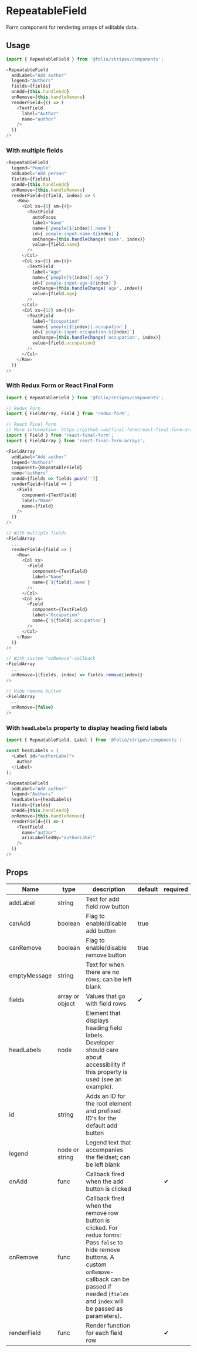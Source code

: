# RepeatableField
Form component for rendering arrays of editable data.

## Usage
```js
import { RepeatableField } from '@folio/stripes/components';

<RepeatableField
  addLabel="Add author"
  legend="Authors"
  fields={fields}
  onAdd={this.handleAdd}
  onRemove={this.handleRemove}
  renderField={() => (
    <TextField
      label="Author"
      name="author"
    />
  )}
/>
```

### With multiple fields
```js
<RepeatableField
  legend="People"
  addLabel="Add person"
  fields={fields}
  onAdd={this.handleAdd}
  onRemove={this.handleRemove}
  renderField={(field, index) => (
    <Row>
      <Col xs={6} sm={4}>
        <TextField
          autoFocus
          label="Name"
          name={`people[${index}].name`}
          id={`people-input-name-${index}`}
          onChange={this.handleChange('name', index)}
          value={field.name}
        />
      </Col>
      <Col xs={6} sm={4}>
        <TextField
          label="Age"
          name={`people[${index}].age`}
          id={`people-input-age-${index}`}
          onChange={this.handleChange('age', index)}  
          value={field.age}
        />
      </Col>
      <Col xs={12} sm={4}>
        <TextField
          label="Occupation"
          name={`people[${index}].occupation`}
          id={`people-input-occupation-${index}`}
          onChange={this.handleChange('occupation', index)}  
          value={field.occupation}
        />
      </Col>
    </Row>
  )}
/>
```

### With Redux Form or React Final Form
```js
import { RepeatableField } from '@folio/stripes/components';

// Redux Form
import { FieldArray, Field } from 'redux-form';

// React Final Form
// More information: https://github.com/final-form/react-final-form-arrays
import { Field } from 'react-final-form';
import { FieldArray } from 'react-final-form-arrays';

<FieldArray
  addLabel="Add author"
  legend="Authors"
  component={RepeatableField}
  name="authors"
  onAdd={fields => fields.push('')}
  renderField={field => (
    <Field
      component={TextField}
      label="Name"
      name={field}
    />
  )}
/>

// With multiple fields
<FieldArray
  ...
  renderField={field => (
    <Row>
      <Col xs>
        <Field
          component={TextField}
          label="Name"
          name={`${field}.name`}
        />
      </Col>
      <Col xs>
        <Field
          component={TextField}
          label="Occupation"
          name={`${field}.occupation`}
        />
      </Col>
    </Row>
  )}
/>

// With custom "onRemove"-callback
<FieldArray
  ...
  onRemove={(fields, index) => fields.remove(index)}
/>

// Hide remove button
<FieldArray
  ...
  onRemove={false}
/>
```

### With `headLabels` property to display heading field labels
```js
import { RepeatableField, Label } from '@folio/stripes/components';

const headLabels = (
  <Label id="authorLabel">
    Author
  </Label>
);

<RepeatableField
  addLabel="Add author"
  legend="Authors"
  headLabels={headLabels}
  fields={fields}
  onAdd={this.handleAdd}
  onRemove={this.handleRemove}
  renderField={() => (
    <TextField
      name="author"
      ariaLabelledBy="authorLabel"
    />
  )}
/>
```

## Props
Name | type | description | default | required
--- | --- | --- | --- | ---
addLabel | string | Text for add field row button |
canAdd | boolean | Flag to enable/disable add button | true
canRemove | boolean | Flag to enable/disable remove button | true
emptyMessage | string | Text for when there are no rows; can be left blank |
fields | array or object | Values that go with field rows | &#10004;
headLabels | node | Element that displays heading field labels. Developer should care about accessibility if this property is used (see an example).   |
id | string | Adds an ID for the root element and prefixed ID's for the default add button |
legend | node or string | Legend text that accompanies the fieldset; can be left blank |
onAdd | func | Callback fired when the add button is clicked |  | &#10004;
onRemove | func | Callback fired when the remove row button is clicked. For redux forms: Pass `false` to hide remove buttons. A custom `onRemove`-callback can be passed if needed (`fields` and `index` will be passed as parameters). |  |
renderField | func | Render function for each field row |  | &#10004;
